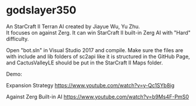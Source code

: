 # godslayer350
An StarCraft II Terran AI created by Jiayue Wu, Yu Zhu.<br />
It focuses on against Zerg. It can win StarCraft II built-in Zerg AI with "Hard" difficulty.<br />

Open "bot.sln" in Visual Studio 2017 and compile.
Make sure the files are with include and lib folders of sc2api like it is structured in the GitHub Page, and CactusValleyLE should be put in the StarCraft II Maps folder.

Demo:

Expansion Strategy
https://www.youtube.com/watch?v=y-Qc1SYb8ig

Against Zerg Built-in AI
https://www.youtube.com/watch?v=b9Ms4F-PmS0
